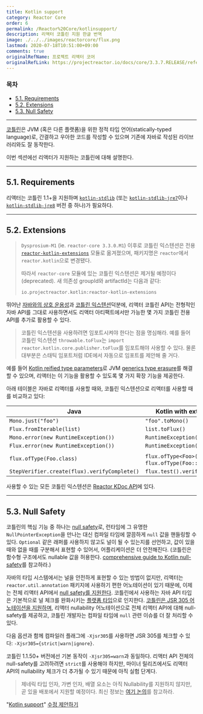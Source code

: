 ```yaml
---
title: Kotlin support
category: Reactor Core
order: 6
permalink: /Reactor%20Core/kotlinsupport/
description: 리액터 코틀린 지원 한글 번역
image: ./../../images/reactorcore/flux.png
lastmod: 2020-07-18T10:51:00+09:00
comments: true
originalRefName: 프로젝트 리액터 코어
originalRefLink: https://projectreactor.io/docs/core/3.3.7.RELEASE/reference/index.html#kotlin
---
```


### 목차

- [5.1. Requirements](#51-requirements)
- [5.2. Extensions](#52-extensions)
- [5.3. Null Safety](#53-null-safety)

---

[코틀린](https://kotlinlang.org/)은 JVM (혹은 다른 플랫폼)을 위한 정적 타입 언어(statically-typed language)로, 간결하고 우아한 코드를 작성할 수 있으며 기존에 자바로 작성된 라이브러리와도 잘 동작한다.

이번 섹션에선 리액터가 지원하는 코틀린에 대해 설명한다.

---

## 5.1. Requirements

리액터는 코틀린 1.1+을 지원하며 [`kotlin-stdlib`](https://bintray.com/bintray/jcenter/org.jetbrains.kotlin%3Akotlin-stdlib) (또는 [`kotlin-stdlib-jre7`](https://bintray.com/bintray/jcenter/org.jetbrains.kotlin%3Akotlin-stdlib-jre7)이나 [`kotlin-stdlib-jre8`](https://bintray.com/bintray/jcenter/org.jetbrains.kotlin%3Akotlin-stdlib-jre8) 버전 중 하나)가 필요하다.

---

## 5.2. Extensions

> `Dysprosium-M1` (ie. `reactor-core 3.3.0.M1`) 이후로 코틀린 익스텐션은 전용 [`reactor-kotlin-extensions`](https://github.com/reactor/reactor-kotlin-extensions) 모듈로 옮겨졌으며, 패키지명은 `reactor`에서 `reactor.kotlin`으로 변경됐다.
>
> 따라서 `reactor-core` 모듈에 있는 코틀린 익스텐션은 제거될 예정이다(deprecated). 새 의존성 groupId와 artifactId는 다음과 같다:
>
> ```groovy
> io.projectreactor.kotlin:reactor-kotlin-extensions
> ```


뛰어난 [자바와의 상호 운용성](https://kotlinlang.org/docs/reference/java-interop.html)과 [코틀린 익스텐션](https://kotlinlang.org/docs/reference/extensions.html)덕분에, 리액터 코틀린 API는 전형적인 자바 API를 그대로 사용하면서도 리액터 아티팩트에서만 가능한 몇 가지 코틀린 전용 API를 추가로 활용할 수 있다.

> 코틀린 익스텐션을 사용하려면 임포트시켜야 한다는 점을 명심해라. 예를 들어 코틀린 익스텐션 `throwable.toFlux`는 `import reactor.kotlin.core.publisher.toFlux`를 임포트해야 사용할 수 있다. 물론 대부분은 스태틱 임포트처럼 IDE에서 자동으로 임포트를 제안해 줄 거다.

예를 들어 [Kotlin reified type parameters](https://kotlinlang.org/docs/reference/inline-functions.html#reified-type-parameters)로 JVM [generics type erasure](https://docs.oracle.com/javase/tutorial/java/generics/erasure.html)를 해결할 수 있으며, 리액터는 이 기능을 활용할 수 있도록 몇 가지 확장 기능을 제공한다.

아래 테이블은 자바로 리액터를 사용할 때와, 코틀린 익스텐션으로 리액터를 사용할 때를 비교하고 있다:

| **Java**                                     | **Kotlin with extensions**                          |
| -------------------------------------------- | --------------------------------------------------- |
| `Mono.just("foo")`                           | `"foo".toMono()`                                    |
| `Flux.fromIterable(list)`                    | `list.toFlux()`                                     |
| `Mono.error(new RuntimeException())`         | `RuntimeException().toMono()`                       |
| `Flux.error(new RuntimeException())`         | `RuntimeException().toFlux()`                       |
| `flux.ofType(Foo.class)`                     | `flux.ofType<Foo>()` 또는 `flux.ofType(Foo::class)` |
| `StepVerifier.create(flux).verifyComplete()` | `flux.test().verifyComplete()`                      |

사용할 수 있는 모든 코틀린 익스텐션은 [Reactor KDoc API](https://projectreactor.io/docs/kotlin/release/kdoc-api/)에 있다.

---

## 5.3. Null Safety

코틀린의 핵심 기능 중 하나는 [null safety](https://kotlinlang.org/docs/reference/null-safety.html)로, 런타임에 그 유명한 `NullPointerException`을 만나는 대신 컴파일 타임에 깔끔하게 `null` 값을 핸들링할 수 있다. `Optional` 같은 래퍼를 사용하지 않고도 널이 될 수 있는지를 선언하고, 값이 있을 때와 없을 때를 구분해서 표현할 수 있어서, 어플리케이션은 더 안전해진다. (코틀린은 함수형 구조에서도 nullable 값을 허용한다. [comprehensive guide to Kotlin null-safety](https://www.baeldung.com/kotlin-null-safety)를 참고하라.)

자바의 타입 시스템에서는 널을 안전하게 표현할 수 있는 방법이 없지만, 리액터는 `reactor.util.annotation`  패키지에 사용하기 편한 어노테이션이 있기 때문에, 이제는 전체 리액터 API에서 [null safety를 지원한다](../advancedfeaturesandconcepts#910-null-safety). 코틀린에서 사용하는 자바 API 타입은 기본적으로 널 체크를 완화시키는 [플랫폼 타입](https://kotlinlang.org/docs/reference/java-interop.html#null-safety-and-platform-types)으로 인지한다. [코틀린은 JSR 305 어노테이션을 지원하며](https://github.com/Kotlin/KEEP/blob/jsr-305/proposals/jsr-305-custom-nullability-qualifiers.md), 리액터 nullability 어노테이션으로 전체 리액터 API에 대해 null-safety를 제공하고,  코틀린 개발자는 컴파일 타임에 `null` 관련 이슈를 더 잘 처리할 수 있다.

다음 옵션과 함께 컴파일러 플래그에 `-Xjsr305`를 사용하면 JSR 305를 체크할 수 있다: `-Xjsr305={strict|warn|ignore}`.

코틀린 1.1.50+ 버전에선 기본 동작이 `-Xjsr305=warn`과 동일하다. 리액터 API 전체의 null-safety를 고려하려면  `strict`를 사용해야 하지만, 마이너 릴리즈에서도 리액터 API의 nullability 체크가 더 추가될 수 있기 때문에 아직 실험 단계다.

> 제네릭 타입 인자, 가변 인자, 배열 요소는 아직 Nullability를 지원하지 않지만, 곧 있을 배포에서 지원할 예정이다. 최신 정보는 [여기 논의](https://github.com/Kotlin/KEEP/issues/79)를 참고하라.

"[Kotlin support](https://projectreactor.io/docs/core/3.3.7.RELEASE/reference/index.html#kotlin)" [수정 제안하기](https://github.com/reactor/reactor-core/edit/master/docs/asciidoc/kotlin.adoc)
